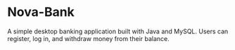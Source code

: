 # Nova-Bank
A simple desktop banking application built with Java and MySQL. Users can register, log in, and withdraw money from their balance.
